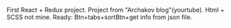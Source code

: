 First React + Redux project. Project from "Archakov blog"(yourtube). Html + SCSS not mine. Ready: Btn+tabs+sortBtn+get info from json file.
